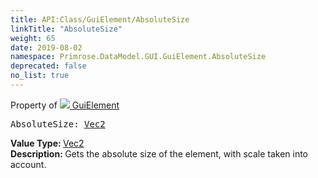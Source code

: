 ```yaml
---
title: API:Class/GuiElement/AbsoluteSize
linkTitle: "AbsoluteSize"
weight: 65
date: 2019-08-02
namespace: Primrose.DataModel.GUI.GuiElement.AbsoluteSize
deprecated: false
no_list: true
---
```

Property of <a href="/docs/api-reference/Class/GuiElement"><img src="/icons/silk/default.png"/>&nbsp;GuiElement</a>
<pre class="method-declaration">
AbsoluteSize: <a class="type" href="/docs/api-reference/DataType/Vec2">Vec2</a></pre>
<b>Value Type: </b>
<a class="type" href="/docs/api-reference/DataType/Vec2">Vec2</a>
<br/>
<b>Description: </b>
Gets the absolute size of the element, with scale taken into account.

